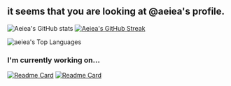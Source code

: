 ## it seems that you are looking at @aeiea's profile. 

![Aeiea's GitHub stats](https://github-readme-stats.vercel.app/api?username=aeiea&show_icons=true)
[![Aeiea's GitHub Streak](https://streak-stats.demolab.com/?user=aeiea)](https://git.io/streak-stats)

![aeiea's Top Languages](https://github-readme-stats.vercel.app/api/top-langs/?username=aeiea&show_icons=true&hide_border=true&layout=compact)

### I'm currently working on...
[![Readme Card](https://github-readme-stats.vercel.app/api/pin/?username=aeiea&repo=maybe_forknight)](https://github.com/anuraghazra/github-readme-stats)
[![Readme Card](https://github-readme-stats.vercel.app/api/pin/?username=aeiea&repo=autoupdateonfolder-workflow)](https://github.com/anuraghazra/github-readme-stats)
